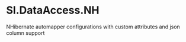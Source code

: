 # Sl.DataAccess.NH
NHibernate automapper configurations with custom attributes and json column support
